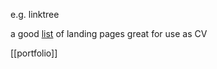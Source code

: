 e.g. linktree

a good [list](https://mister-chad.com/graphic+design+resources/online+identity) of landing pages
great for use as CV

[[portfolio]]

